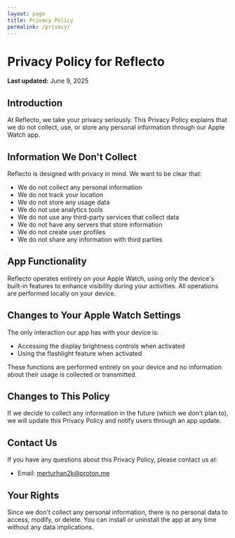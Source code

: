 ```yaml
---
layout: page
title: Privacy Policy
permalink: /privacy/
---
```


# Privacy Policy for Reflecto

**Last updated:** June 9, 2025

## Introduction

At Reflecto, we take your privacy seriously. This Privacy Policy explains that we do not collect, use, or store any personal information through our Apple Watch app.

## Information We Don't Collect

Reflecto is designed with privacy in mind. We want to be clear that:

- We do not collect any personal information
- We do not track your location
- We do not store any usage data
- We do not use analytics tools
- We do not use any third-party services that collect data
- We do not have any servers that store information
- We do not create user profiles
- We do not share any information with third parties

## App Functionality

Reflecto operates entirely on your Apple Watch, using only the device's built-in features to enhance visibility during your activities. All operations are performed locally on your device.

## Changes to Your Apple Watch Settings

The only interaction our app has with your device is:
- Accessing the display brightness controls when activated
- Using the flashlight feature when activated

These functions are performed entirely on your device and no information about their usage is collected or transmitted.

## Changes to This Policy

If we decide to collect any information in the future (which we don't plan to), we will update this Privacy Policy and notify users through an app update.

## Contact Us

If you have any questions about this Privacy Policy, please contact us at:
- Email: merturhan2k@proton.me

## Your Rights

Since we don't collect any personal information, there is no personal data to access, modify, or delete. You can install or uninstall the app at any time without any data implications. 